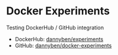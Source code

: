 # Docker Experiments

Testing DockerHub / GitHub integration

- DockerHub: [dannyben/experiments](https://hub.docker.com/r/dannyben/experiments)
- GitHub: [dannyben/docker-experiments](https://github.com/dannyben/docker-experiments)
